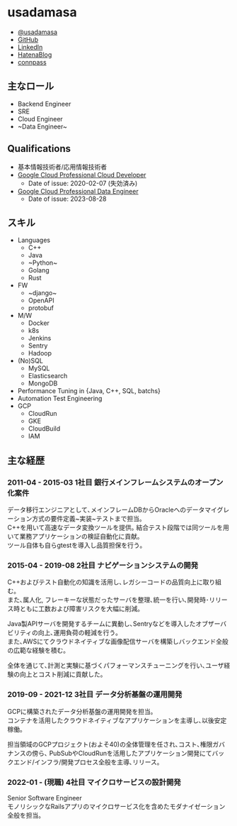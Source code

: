 # usadamasa

- [@usadamasa](https://twitter.com/usadamasa)
- [GitHub](https://github.com/usadamasa)
- [LinkedIn](https://www.linkedin.com/in/masaru-uchida/)
- [HatenaBlog](https://usadamasa.hatenablog.com/)
- [connpass](https://connpass.com/user/usadamasa/)

## 主なロール
- Backend Engineer
- SRE
- Cloud Engineer
- ~Data Engineer~

## Qualifications
- 基本情報技術者/応用情報技術者
- [Google Cloud Professional Cloud Developer](https://www.credential.net/16baec71-a3b4-40b0-883f-00a2f9dc3e70)
  - Date of issue: 2020-02-07 (失効済み)
- [Google Cloud Professional Data Engineer](https://www.credential.net/2a462aab-b12d-412b-9fd7-f76d1b59902a)
  - Date of issue: 2023-08-28

## スキル
- Languages
  - C++
  - Java
  - ~Python~
  - Golang
  - Rust
- FW
  - ~django~
  - OpenAPI
  - protobuf
- M/W
  - Docker
  - k8s
  - Jenkins
  - Sentry
  - Hadoop
- (No)SQL
  - MySQL
  - Elasticsearch
  - MongoDB
- Performance Tuning in {Java, C++, SQL, batchs}
- Automation Test Engineering
- GCP
  - CloudRun
  - GKE
  - CloudBuild
  - IAM

## 主な経歴
### 2011-04 - 2015-03 1社目 銀行メインフレームシステムのオープン化案件
データ移行エンジニアとして､メインフレームDBからOracleへのデータマイグレーション方式の要件定義~実装~テストまで担当｡  
C++を用いて高速なデータ変換ツールを提供｡ 結合テスト段階では同ツールを用いて業務アプリケーションの検証自動化に貢献｡  
ツール自体も自らgtestを導入し品質担保を行う｡

### 2015-04 - 2019-08 2社目 ナビゲーションシステムの開発
C++およびテスト自動化の知識を活用し､レガシーコードの品質向上に取り組む｡  
また､属人化, フレーキーな状態だったサーバを整理､統一を行い､開発時･リリース時ともに工数および障害リスクを大幅に削減｡  

Java製APIサーバを開発するチームに異動し､Sentryなどを導入したオブザーバビリティの向上､運用負荷の軽減を行う｡  
また､AWSにてクラウドネイティブな画像配信サーバを構築しバックエンド全般の広範な経験を積む｡  

全体を通じて､計測と実験に基づくパフォーマンスチューニングを行い､ユーザ経験の向上とコスト削減に貢献した｡

### 2019-09 - 2021-12 3社目 データ分析基盤の運用開発
GCPに構築されたデータ分析基盤の運用開発を担当｡  
コンテナを活用したクラウドネイティブなアプリケーションを主導し､以後安定稼働｡  

担当領域のGCPプロジェクト(およそ40)の全体管理を任され､コスト､権限ガバナンスの傍ら､
PubSubやCloudRunを活用したアプリケーション開発にてバックエンド/インフラ/開発プロセス全般を主導､リリース｡

### 2022-01 - (現職) 4社目 マイクロサービスの設計開発
Senior Software Engineer  
モノリシックなRailsアプリのマイクロサービス化を含めたモダナイゼーション全般を担当｡  
